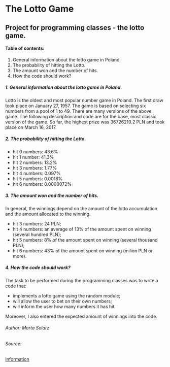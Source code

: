 # The Lotto Game #
## Project for programming classes - the lotto game. ##

#### Table of contents: ####
1. General information about the lotto game in Poland.
2. The probability of hitting the Lotto.
3. The amount won and the number of hits.
4. How the code should work?

##### 1. General information about the lotto game in Poland. #####

Lotto is the oldest and most popular number game in Poland. The first draw took place on January 27, 1957. The game is based on selecting six numbers from a pool of 1 to 49. There are many versions of the above game. The following description and code are for the base, most classic version of the game. So far, the highest prize was 36726210.2 PLN and took place on March 16, 2017.

##### 2. The probability of hitting the Lotto. #####

* hit 0 numbers: 43.6%
* hit 1 number: 41.3%
* hit 2 numbers: 13.2%
* hit 3 numbers: 1.77%
* hit 4 numbers: 0.097%
* hit 5 numbers: 0.0018%
* hit 6 numbers: 0.0000072%

##### 3. The amount won and the number of hits. #####

In general, the winnings depend on the amount of the lotto accumulation and the amount allocated to the winning.

* hit 3 numbers: 24 PLN;
* hit 4 numbers: an average of 13% of the amount spent on winning (several hundred PLN);
* hit 5 numbers: 8% of the amount spent on winning (several thousand PLN);
* hit 6 numbers: 43% of the amount spent on winning (milion PLN or more).

##### 4. How the code should work? #####

The task to be performed during the programming classes was to write a code that:
* implements a lotto game using the random module;
* will allow the user to bet on their own numbers;
* will inform the user how many numbers it has hit.

Moreover, I also entered the expected amount of winnings into the code.

###### Author: Marta Solarz ######

###### Source: ######
[Information](https://pl.wikipedia.org/wiki/Lotto_(gra_liczbowa)?msclkid=e46d4dc1b33011ec861dd3ba52d9a7a8)
